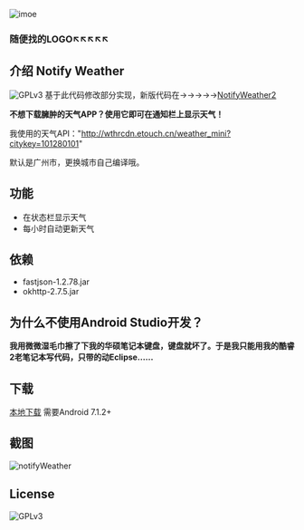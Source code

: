 ![imoe](https://cdn.jsdelivr.net/gh/iamverycute/NotifyWeather/res/drawable/icon.png)

### 随便找的LOGO↖↖↖↖↖
## 介绍 Notify Weather
![GPLv3](https://cdn.jsdelivr.net/gh/iamverycute/NotifyWeather/android.png)
基于此代码修改部分实现，新版代码在→→→→→[NotifyWeather2](https://github.com/iamverycute/NotifyWeather2)

**不想下载臃肿的天气APP？使用它即可在通知栏上显示天气！**

我使用的天气API："http://wthrcdn.etouch.cn/weather_mini?citykey=101280101"

默认是广州市，更换城市自己编译哦。

## 功能

+ 在状态栏显示天气
+ 每小时自动更新天气

## 依赖

+ fastjson-1.2.78.jar
+ okhttp-2.7.5.jar

## 为什么不使用Android Studio开发？

**我用微微湿毛巾擦了下我的华硕笔记本键盘，键盘就坏了。于是我只能用我的酷睿2老笔记本写代码，只带的动Eclipse……**

## 下载

[本地下载](https://cdn.jsdelivr.net/gh/iamverycute/NotifyWeather/NotifyWeather.apk) 需要Android 7.1.2+

## 截图

![notifyWeather](https://cdn.jsdelivr.net/gh/iamverycute/NotifyWeather/Screenshot_Notify_Weather.png)

## License

![GPLv3](https://cdn.jsdelivr.net/gh/iamverycute/NotifyWeather/gplv3-with-text-136x68.png)
